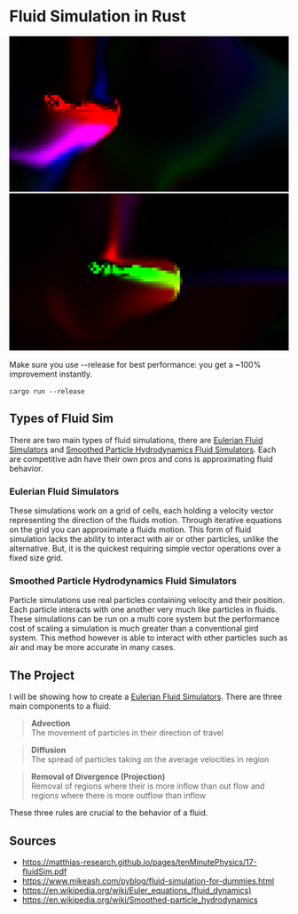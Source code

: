 # Fluid Simulation in Rust

![](Example1.png "Fluid Sim")
![](Example2.png "Fluid Sim")

Make sure you use --release for best performance: you get a ~100% improvement instantly.
```
cargo run --release
```
## Types of Fluid Sim
There are two main types of fluid simulations, there are [Eulerian Fluid Simulators](https://en.wikipedia.org/wiki/Euler_equations_(fluid_dynamics)) and [Smoothed Particle Hydrodynamics Fluid Simulators](https://en.wikipedia.org/wiki/Smoothed-particle_hydrodynamics). Each are competitive adn have their own pros and cons is approximating fluid behavior.

### Eulerian Fluid Simulators
These simulations work on a grid of cells, each holding a velocity vector representing the direction of the fluids motion. Through iterative equations on the grid you can approximate a fluids motion. This form of fluid simulation lacks the ability to interact with air or other particles, unlike the alternative. But, it is the quickest requiring simple vector operations over a fixed size grid. 
### Smoothed Particle Hydrodynamics Fluid Simulators
Particle simulations use real particles containing velocity and their position. Each particle interacts with one another very much like particles in fluids. These simulations can be run on a multi core system but the performance cost of scaling a simulation is much greater than a conventional gird system. This method however is able to interact with other particles such as air and may be more accurate in many cases.


## The Project
I will be showing how to create a [Eulerian Fluid Simulators](https://en.wikipedia.org/wiki/Euler_equations_(fluid_dynamics)). 
There are three main components to a fluid. 

> **Advection**\
> The movement of particles in their direction of travel

> **Diffusion**\
> The spread of particles taking on the average velocities in region

> **Removal of Divergence (Projection)**\
> Removal of regions where their is more inflow than out flow and regions where there is more outflow than inflow

These three rules are crucial to the behavior of a fluid. 

## Sources
 - https://matthias-research.github.io/pages/tenMinutePhysics/17-fluidSim.pdf
 - https://www.mikeash.com/pyblog/fluid-simulation-for-dummies.html
 - https://en.wikipedia.org/wiki/Euler_equations_(fluid_dynamics)
 - https://en.wikipedia.org/wiki/Smoothed-particle_hydrodynamics
 